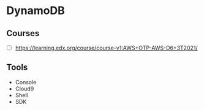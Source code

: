 # DynamoDB

## Courses
- [ ] https://learning.edx.org/course/course-v1:AWS+OTP-AWS-D6+3T2021/

## Tools
- Console
- Cloud9
- Shell
- SDK
